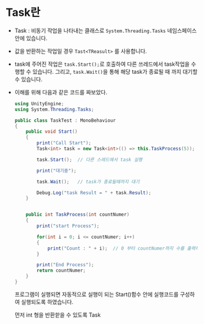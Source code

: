 # Task란

* Task : 비동기 작업을 나타내는 클래스로 ```System.Threading.Tasks``` 네임스페이스 안에 있습니다.
* 값을 반환하는 작업일 경우 ```Tast<TReasult>``` 를 사용합니다.
* task에 주어진 작업은 ```task.Start();```로 호출하여 다른 쓰레드에서 task작업을 수행할 수 있습니다.
  그리고, ```task.Wait()```을 통해 해당 task가 종료될 때 까지 대기할 수 있습니다.

* 이해를 위해 다음과 같은 코드를 짜보았다.
  
  ```csharp
  using UnityEngine;
  using System.Threading.Tasks;
  
  public class TaskTest : MonoBehaviour
  {
      public void Start()
      {
          print("Call Start");
          Task<int> task = new Task<int>(() => this.TaskProcess(5));
  
          task.Start();  // 다른 스레드에서 task 실행
  
          print("대기중");
  
          task.Wait();   // task가 종료될때까지 대기
  
          Debug.Log("task Result = " + task.Result);
      }
  
  
      public int TaskProcess(int countNumer)
      {
          print("start Process");
  
          for(int i = 0; i <= countNumer; i++)
          {
              print("Count : " + i);  // 0 부터 countNumer까지 수를 출력하는 프로그램
          }
  
          print("End Process");
          return countNumer;
      }
  }
  ```
  
  프로그램이 실행되면 자동적으로 실행이 되는 Start()함수 안에 실행코드를 구성하여 실행되도록 하였습니다.
  
  먼저 int 형을 반환핟을 수 있도록 Task<int>
  
  